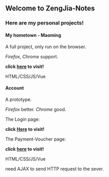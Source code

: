 ## Welcome to ZengJia-Notes

### Here are my personal projects!

#### My hometown - Maoming
A full project, only run on the browser.


*Firefox*, *Chrome* support.


**click [here](https://zengjia-notes/hometown/) to visit!**


HTML/CSS/JS/Vue


#### Account
A prototype.


*Firefox* better. *Chrome* good.


The Login page:


**click [Here](https://zengjia-notes/Account/login) to visit!**


The Payment-Voucher page:


**click [here](https://zengjia-notes/Account/voucher) to visit!**


HTML/CSS/JS/Vue


need AJAX to send HTTP request to the sever.


